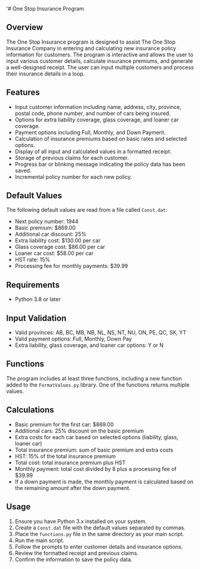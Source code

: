 '# One Stop Insurance Program

## Overview

The One Stop Insurance program is designed to assist The One Stop Insurance Company in entering and calculating new insurance policy information for customers. The program is interactive and allows the user to input various customer details, calculate insurance premiums, and generate a well-designed receipt. The user can input multiple customers and process their insurance details in a loop.

## Features

- Input customer information including name, address, city, province, postal code, phone number, and number of cars being insured.
- Options for extra liability coverage, glass coverage, and loaner car coverage.
- Payment options including Full, Monthly, and Down Payment.
- Calculation of insurance premiums based on basic rates and selected options.
- Display of all input and calculated values in a formatted receipt.
- Storage of previous claims for each customer.
- Progress bar or blinking message indicating the policy data has been saved.
- Incremental policy number for each new policy.

## Default Values

The following default values are read from a file called `Const.dat`:

- Next policy number: 1944
- Basic premium: $869.00
- Additional car discount: 25%
- Extra liability cost: $130.00 per car
- Glass coverage cost: $86.00 per car
- Loaner car cost: $58.00 per car
- HST rate: 15%
- Processing fee for monthly payments: $39.99

## Requirements

- Python 3.8 or later


## Input Validation

- Valid provinces: AB, BC, MB, NB, NL, NS, NT, NU, ON, PE, QC, SK, YT
- Valid payment options: Full, Monthly, Down Pay
- Extra liability, glass coverage, and loaner car options: Y or N

## Functions

The program includes at least three functions, including a new function added to the `FormatValues.py` library. One of the functions returns multiple values.

## Calculations

- Basic premium for the first car: $869.00
- Additional cars: 25% discount on the basic premium
- Extra costs for each car based on selected options (liability, glass, loaner car)
- Total insurance premium: sum of basic premium and extra costs
- HST: 15% of the total insurance premium
- Total cost: total insurance premium plus HST
- Monthly payment: total cost divided by 8 plus a processing fee of $39.99
- If a down payment is made, the monthly payment is calculated based on the remaining amount after the down payment.

## Usage

1. Ensure you have Python 3.x installed on your system.
2. Create a `Const.dat` file with the default values separated by commas.
3. Place the `functions.py` file in the same directory as your main script.
4. Run the main script.
5. Follow the prompts to enter customer details and insurance options.
6. Review the formatted receipt and previous claims.
7. Confirm the information to save the policy data.
